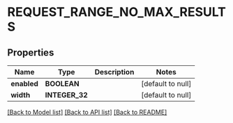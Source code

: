 # REQUEST_RANGE_NO_MAX_RESULTS

## Properties
Name | Type | Description | Notes
------------ | ------------- | ------------- | -------------
**enabled** | **BOOLEAN** |  | [default to null]
**width** | **INTEGER_32** |  | [default to null]

[[Back to Model list]](../README.md#documentation-for-models) [[Back to API list]](../README.md#documentation-for-api-endpoints) [[Back to README]](../README.md)


